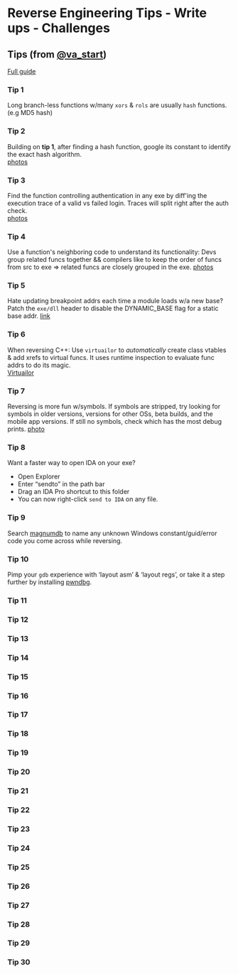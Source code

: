 # Reverse Engineering Tips - Write ups - Challenges

## Tips (from [@va_start](https://twitter.com/va_start))
[Full guide](https://blog.vastart.dev/2020/04/guys-30-reverse-engineering-tips-tricks.html?m=1) 

### Tip 1
Long branch-less functions w/many `xors` & `rols` are usually `hash` functions. (e.g MD5 hash)

### Tip 2
Building on **tip 1**, after finding a hash function, google its constant to identify the exact hash algorithm.  
[photos](https://twitter.com/va_start/status/1245656402862854144/photo/1)

### Tip 3
Find the function controlling authentication in any exe by diff'ing the execution trace of a valid vs failed login. Traces will split right after the auth check.  
[photos](https://twitter.com/va_start/status/1246018981321900032/photo/1)

### Tip 4
Use a function's neighboring code to understand its functionality:
Devs group related funcs together && compilers like to keep the order of funcs from src to exe ⇒ related funcs are closely grouped in the exe.
[photos](https://twitter.com/va_start/status/1246376443657019393/photo/1)

### Tip 5
Hate updating breakpoint addrs each time a module loads w/a new base? Patch the `exe/dll` header to disable the DYNAMIC_BASE flag for a static base addr. 
[link](https://docs.microsoft.com/en-us/windows/win32/debug/pe-format#dll-characteristics)  

### Tip 6
When reversing C++: Use `virtuailor` to *automatically* create class vtables & add xrefs to virtual funcs. It uses runtime inspection to evaluate func addrs to do its magic.  
[Virtuailor](https://github.com/0xgalz/Virtuailor)  

### Tip 7
Reversing is more fun w/symbols. If symbols are stripped, try looking for symbols in older versions, versions for other OSs, beta builds, and the mobile app versions. If still no symbols, check which has the most debug prints.
[photo](https://twitter.com/va_start/status/1247387110761512961/photo/1)

### Tip 8
Want a faster way to open IDA on your exe? 
* Open Explorer 
* Enter “sendto” in the path bar 
* Drag an IDA Pro shortcut to this folder 
* You can now right-click `send to IDA` on any file. 

### Tip 9
Search [magnumdb](http://www.magnumdb.com) to name any unknown Windows constant/guid/error code you come across while reversing.

### Tip 10
Pimp your `gdb` experience with ‘layout asm’ & ‘layout regs’, or take it a step further by installing [pwndbg](https://github.com/pwndbg/pwndbg).

### Tip 11

### Tip 12

### Tip 13

### Tip 14

### Tip 15

### Tip 16

### Tip 17

### Tip 18

### Tip 19

### Tip 20

### Tip 21

### Tip 22

### Tip 23

### Tip 24

### Tip 25

### Tip 26

### Tip 27

### Tip 28

### Tip 29

### Tip 30

